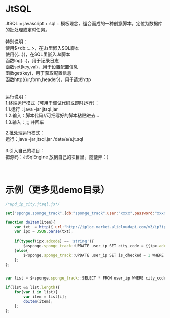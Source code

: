 # JtSQL
JtSQL = javascript + sql + 模板理念，组合而成的一种创意脚本。定位为数据库的批处理或定时任务。<br />
<br />
特别说明：<br />
使用$&lt;db::...&gt;，在Js里嵌入SQL脚本<br />
使用{{...}}，在SQL里嵌入Js脚本<br />
函数log(...)，用于记录日志<br />
函数set(key,val)，用于设置配置信息<br />
函数get(key)，用于获取配置信息<br />
函数http({ur,form,header})，用于请求http<br />
<br />
<br />
运行说明：<br />
1.终端运行模式（可用于调试代码或即时运行）：<br />
1.1.运行：java -jar jtsql.jar<br />
1.2.输入：脚本代码//可把写好的脚本粘贴进去...<br />
1.3.输入：;;; 并回车<br />

2.批处理运行模式：<br />
运行：java -jar jtsql.jar /data/a/a.jt.sql<br />
<br />
3.引入自己的项目：<br />
把源码：JtSqlEngine 放到自己的项目里，随便弄：）<br />
<br />
<br />
# 示例（更多见demo目录）
```js
/*upd_ip_city.jtsql.js*/

set("sponge.sponge_track",{db:"sponge_track",user:"xxxx",password:"xxxxxx",url:"jdbc:mysql://x.x.x.x:3306/sponge_track?useUnicode=true&characterEncoding=utf8&autoReconnect=true&rewriteBatchedStatements=true"});

function doItem(item){
	var txt  = http({ url:"http://iploc.market.alicloudapi.com/v3/ip?ip={{item.ip_val}}",header:{"Authorization":"APPCODE x...x"} });
	var ipx = JSON.parse(txt);
	
	if(typeof(ipx.adcode) == 'string'){
		$<sponge.sponge_track::UPDATE user_ip SET city_code = {{ipx.adcode}},is_checked=1 WHERE ip_id = {{item.ip_id}};>;
	}else{
		$<sponge.sponge_track::UPDATE user_ip SET is_checked = 1 WHERE ip_id = {{item.ip_id}};>;
	};
};


var list = $<sponge.sponge_track::SELECT * FROM user_ip WHERE city_code=0 and is_checked=0 LIMIT 1000;>;

if(list && list.length){
	for(var i in list){
		var item = list[i];
		doItem(item);
	};
};



```
